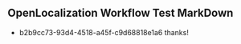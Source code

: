 ## OpenLocalization Workflow Test MarkDown
* b2b9cc73-93d4-4518-a45f-c9d68818e1a6 thanks!

<!--HONumber=Jul16_HO2-->


